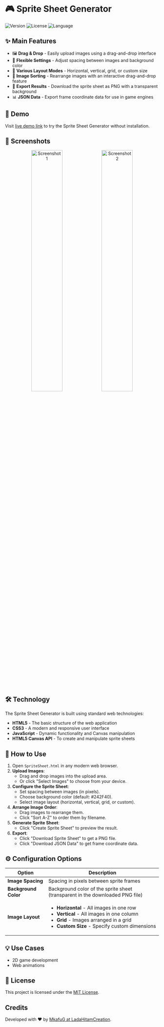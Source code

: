 # 🎮 Sprite Sheet Generator

![Version](https://img.shields.io/badge/version-1.0.0-blue)
![License](https://img.shields.io/badge/license-MIT-green)
![Language](https://img.shields.io/badge/language-HTML%20%7C%20CSS%20%7C%20JavaScript-orange)

## ✨ Main Features

- 🖼️ **Drag & Drop** - Easily upload images using a drag-and-drop interface
- 🧩 **Flexible Settings** - Adjust spacing between images and background color
- 📏 **Various Layout Modes** - Horizontal, vertical, grid, or custom size
- 🔄 **Image Sorting** - Rearrange images with an interactive drag-and-drop feature
- 💾 **Export Results** - Download the sprite sheet as PNG with a transparent background
- 📊 **JSON Data** - Export frame coordinate data for use in game engines

## 🚀 Demo

Visit [live demo link](https://mukafug.github.io/SpriteSheetGen/) to try the Sprite Sheet Generator without installation.

## 📸 Screenshots

<div align="center">
  <img src="https://i.imgur.com/0SaDpH0.png" width="45%" alt="Screenshot 1">
  <img src="https://i.imgur.com/O90YJ4y.png" width="45%" alt="Screenshot 2">
</div>

## 🛠️ Technology

The Sprite Sheet Generator is built using standard web technologies:

- **HTML5** - The basic structure of the web application
- **CSS3** - A modern and responsive user interface
- **JavaScript** - Dynamic functionality and Canvas manipulation
- **HTML5 Canvas API** - To create and manipulate sprite sheets

## 📖 How to Use

1. Open `SpriteSheet.html` in any modern web browser.
2. **Upload Images**:
   - Drag and drop images into the upload area.
   - Or click "Select Images" to choose from your device.
3. **Configure the Sprite Sheet**:
   - Set spacing between images (in pixels).
   - Choose background color (default: #242F40).
   - Select image layout (horizontal, vertical, grid, or custom).
4. **Arrange Image Order**:
   - Drag images to rearrange them.
   - Click "Sort A-Z" to order them by filename.
5. **Generate Sprite Sheet**:
   - Click "Create Sprite Sheet" to preview the result.
6. **Export**:
   - Click "Download Sprite Sheet" to get a PNG file.
   - Click "Download JSON Data" to get frame coordinate data.

## ⚙️ Configuration Options

| Option | Description |
|--------|------------|
| **Image Spacing** | Spacing in pixels between sprite frames |
| **Background Color** | Background color of the sprite sheet (transparent in the downloaded PNG file) |
| **Image Layout** | <ul><li>**Horizontal** - All images in one row</li><li>**Vertical** - All images in one column</li><li>**Grid** - Images arranged in a grid</li><li>**Custom Size** - Specify custom dimensions</li></ul> |

## 💡 Use Cases

- 2D game development
- Web animations

## 📄 License

This project is licensed under the [MIT License](LICENSE).

## Credits

Developed with ❤️ by [MkafuG at LadaHitamCreation](https://www.instagram.com/ladahitamcreation).
